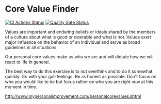# Core Value Finder
[![CI Actions Status](https://github.com/mannibasi/core-value-finder/workflows/CI/badge.svg)](https://github.com/mannibasi/core-value-finder/actions) [![Quality Gate Status](https://sonarcloud.io/api/project_badges/measure?project=mannibasi_core-value-finder&metric=alert_status)](https://sonarcloud.io/dashboard?id=mannibasi_core-value-finder)

Values are important and enduring beliefs or ideals shared by the members of a culture about what is good or desirable and what is not. Values exert major influence on the behavior of an individual and serve as broad guidelines in all situations

Our personal core values make us who we are and will dictate how we will react to life in general.

The best way to do this exercise is to not overthink and to do it somewhat quickly.  Go with your gut-feelings.  Be as honest as possible.  Don't focus on who you would like to be but focus rather on who you are right now at this moment in time.

http://www.mypersonalimprovement.com/personalcorevalues.shtml